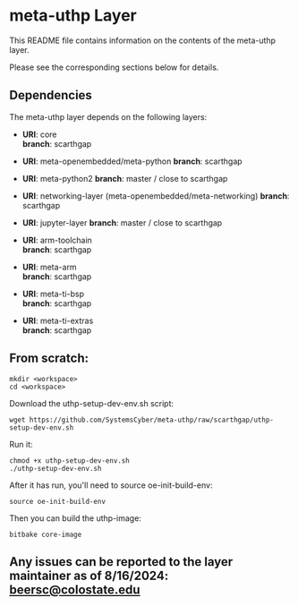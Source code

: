 # meta-uthp Layer

This README file contains information on the contents of the meta-uthp layer.

Please see the corresponding sections below for details.

## Dependencies

The meta-uthp layer depends on the following layers:

- **URI**: core  
  **branch**: scarthgap

- **URI**: meta-openembedded/meta-python 
  **branch**: scarthgap

- **URI**: meta-python2
  **branch**: master / close to scarthgap

- **URI**: networking-layer (meta-openembedded/meta-networking)
  **branch**: scarthgap

- **URI**: jupyter-layer
  **branch**: master / close to scarthgap

- **URI**: arm-toolchain  
  **branch**: scarthgap

- **URI**: meta-arm  
  **branch**: scarthgap

- **URI**: meta-ti-bsp  
  **branch**: scarthgap

- **URI**: meta-ti-extras  
  **branch**: scarthgap

## From scratch:

```shell
mkdir <workspace>
cd <workspace>
```
Download the uthp-setup-dev-env.sh script:
```shell
wget https://github.com/SystemsCyber/meta-uthp/raw/scarthgap/uthp-setup-dev-env.sh
```
Run it:
```shell
chmod +x uthp-setup-dev-env.sh
./uthp-setup-dev-env.sh
```
After it has run, you'll need to source oe-init-build-env:
```shell
source oe-init-build-env
```
Then you can build the uthp-image:
```shell
bitbake core-image
```

Any issues can be reported to the layer maintainer as of 8/16/2024: beersc@colostate.edu
---
